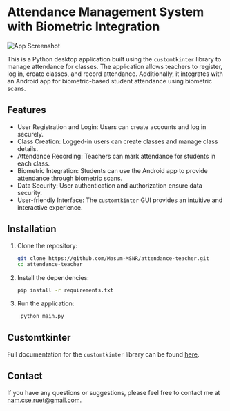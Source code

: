 # Attendance Management System with Biometric Integration

![App Screenshot](screenshot.png)

This is a Python desktop application built using the `customtkinter` 
library to manage attendance for classes. The application allows teachers
to register, log in, create classes, and record attendance. Additionally,
it integrates with an Android app for biometric-based student attendance
using biometric scans.

## Features

- User Registration and Login: Users can create accounts and log in securely.
- Class Creation: Logged-in users can create classes and manage class details.
- Attendance Recording: Teachers can mark attendance for students in each class.
- Biometric Integration: Students can use the Android app to provide attendance through biometric scans.
- Data Security: User authentication and authorization ensure data security.
- User-friendly Interface: The `customtkinter` GUI provides an intuitive and interactive experience.

## Installation

1. Clone the repository:

   ```bash
   git clone https://github.com/Masum-MSNR/attendance-teacher.git
   cd attendance-teacher

2. Install the dependencies:

   ```bash
   pip install -r requirements.txt
   ```
   
3. Run the application:

   ```bash
    python main.py
    ```
## Customtkinter
Full documentation for the `customtkinter` library can be found [here](https://customtkinter.tomschimansky.com/documentation/).

## Contact

If you have any questions or suggestions, please feel free to contact me at [nam.cse.ruet@gmail.com](mailto:nam.cse.ruet@gmail.com).